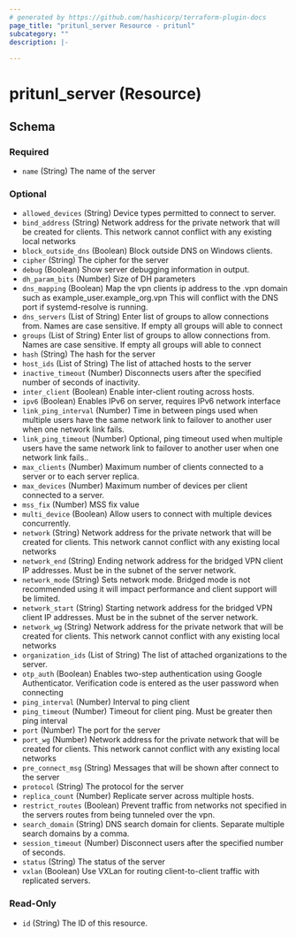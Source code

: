```yaml
---
# generated by https://github.com/hashicorp/terraform-plugin-docs
page_title: "pritunl_server Resource - pritunl"
subcategory: ""
description: |-
  
---
```


# pritunl_server (Resource)





<!-- schema generated by tfplugindocs -->
## Schema

### Required

- `name` (String) The name of the server

### Optional

- `allowed_devices` (String) Device types permitted to connect to server.
- `bind_address` (String) Network address for the private network that will be created for clients. This network cannot conflict with any existing local networks
- `block_outside_dns` (Boolean) Block outside DNS on Windows clients.
- `cipher` (String) The cipher for the server
- `debug` (Boolean) Show server debugging information in output.
- `dh_param_bits` (Number) Size of DH parameters
- `dns_mapping` (Boolean) Map the vpn clients ip address to the .vpn domain such as example_user.example_org.vpn This will conflict with the DNS port if systemd-resolve is running.
- `dns_servers` (List of String) Enter list of groups to allow connections from. Names are case sensitive. If empty all groups will able to connect
- `groups` (List of String) Enter list of groups to allow connections from. Names are case sensitive. If empty all groups will able to connect
- `hash` (String) The hash for the server
- `host_ids` (List of String) The list of attached hosts to the server
- `inactive_timeout` (Number) Disconnects users after the specified number of seconds of inactivity.
- `inter_client` (Boolean) Enable inter-client routing across hosts.
- `ipv6` (Boolean) Enables IPv6 on server, requires IPv6 network interface
- `link_ping_interval` (Number) Time in between pings used when multiple users have the same network link to failover to another user when one network link fails.
- `link_ping_timeout` (Number) Optional, ping timeout used when multiple users have the same network link to failover to another user when one network link fails..
- `max_clients` (Number) Maximum number of clients connected to a server or to each server replica.
- `max_devices` (Number) Maximum number of devices per client connected to a server.
- `mss_fix` (Number) MSS fix value
- `multi_device` (Boolean) Allow users to connect with multiple devices concurrently.
- `network` (String) Network address for the private network that will be created for clients. This network cannot conflict with any existing local networks
- `network_end` (String) Ending network address for the bridged VPN client IP addresses. Must be in the subnet of the server network.
- `network_mode` (String) Sets network mode. Bridged mode is not recommended using it will impact performance and client support will be limited.
- `network_start` (String) Starting network address for the bridged VPN client IP addresses. Must be in the subnet of the server network.
- `network_wg` (String) Network address for the private network that will be created for clients. This network cannot conflict with any existing local networks
- `organization_ids` (List of String) The list of attached organizations to the server.
- `otp_auth` (Boolean) Enables two-step authentication using Google Authenticator. Verification code is entered as the user password when connecting
- `ping_interval` (Number) Interval to ping client
- `ping_timeout` (Number) Timeout for client ping. Must be greater then ping interval
- `port` (Number) The port for the server
- `port_wg` (Number) Network address for the private network that will be created for clients. This network cannot conflict with any existing local networks
- `pre_connect_msg` (String) Messages that will be shown after connect to the server
- `protocol` (String) The protocol for the server
- `replica_count` (Number) Replicate server across multiple hosts.
- `restrict_routes` (Boolean) Prevent traffic from networks not specified in the servers routes from being tunneled over the vpn.
- `search_domain` (String) DNS search domain for clients. Separate multiple search domains by a comma.
- `session_timeout` (Number) Disconnect users after the specified number of seconds.
- `status` (String) The status of the server
- `vxlan` (Boolean) Use VXLan for routing client-to-client traffic with replicated servers.

### Read-Only

- `id` (String) The ID of this resource.

